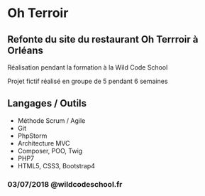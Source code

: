 # Oh Terroir

## Refonte du site du restaurant Oh Terrroir à Orléans 
Réalisation pendant la formation à la Wild Code School

Projet fictif réalisé en groupe de 5 pendant 6 semaines


## Langages / Outils

- Méthode Scrum / Agile
- Git
- PhpStorm
- Architecture MVC
- Composer, POO, Twig
- PHP7
- HTML5, CSS3, Bootstrap4







### 03/07/2018 @wildcodeschool.fr
